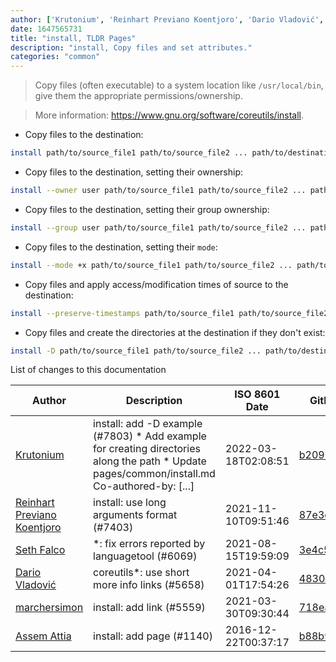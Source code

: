 ```yaml
---
author: ['Krutonium', 'Reinhart Previano Koentjoro', 'Dario Vladović', 'Assem Attia', 'Seth Falco', 'marchersimon']
date: 1647565731
title: "install, TLDR Pages"
description: "install, Copy files and set attributes."
categories: "common"
---
```

> Copy files (often executable) to a system location like `/usr/local/bin`, give them the appropriate permissions/ownership.

> More information: <https://www.gnu.org/software/coreutils/install>.

- Copy files to the destination:

```bash
install path/to/source_file1 path/to/source_file2 ... path/to/destination
```

- Copy files to the destination, setting their ownership:

```bash
install --owner user path/to/source_file1 path/to/source_file2 ... path/to/destination
```

- Copy files to the destination, setting their group ownership:

```bash
install --group user path/to/source_file1 path/to/source_file2 ... path/to/destination
```

- Copy files to the destination, setting their `mode`:

```bash
install --mode +x path/to/source_file1 path/to/source_file2 ... path/to/destination
```

- Copy files and apply access/modification times of source to the destination:

```bash
install --preserve-timestamps path/to/source_file1 path/to/source_file2 ... path/to/destination
```

- Copy files and create the directories at the destination if they don't exist:

```bash
install -D path/to/source_file1 path/to/source_file2 ... path/to/destination
```
List of changes to this documentation


Author | Description | ISO 8601 Date | GitHub link
------|-----|-----|-----
[Krutonium](mailto:3945538+Krutonium@users.noreply.github.com) | install: add -D example (#7803) * Add example for creating directories along the path * Update pages/common/install.md Co-authored-by: [...] | 2022-03-18T02:08:51 | [b209b606ceda](https://github.com/tldr-pages/tldr/commit/b209b606ceda3ca60c5fb6f60f301e4e922f9e78)
[Reinhart Previano Koentjoro](mailto:reinhart_previano@yahoo.com) | install: use long arguments format (#7403) | 2021-11-10T09:51:46 | [87e3e877fa3d](https://github.com/tldr-pages/tldr/commit/87e3e877fa3d6c0d7d2a7fe5100c908c76de8f57)
[Seth Falco](mailto:seth@falco.fun) | *: fix errors reported by languagetool (#6069) | 2021-08-15T19:59:09 | [3e4c519004a4](https://github.com/tldr-pages/tldr/commit/3e4c519004a471c861cdc609fd7239ee3355671c)
[Dario Vladović](mailto:d.vladimyr@gmail.com) | coreutils*: use short more info links (#5658) | 2021-04-01T17:54:26 | [4830093903f6](https://github.com/tldr-pages/tldr/commit/4830093903f66ccf3ebbc2ecf477286e45edac59)
[marchersimon](mailto:50295997+marchersimon@users.noreply.github.com) | install: add link (#5559) | 2021-03-30T09:30:44 | [718ea2fa10dc](https://github.com/tldr-pages/tldr/commit/718ea2fa10dc125e48e3fb10b3e8b8adbb86c0d0)
[Assem Attia](mailto:assem.m.ahmad@gmail.com) | install: add page (#1140) | 2016-12-22T00:37:17 | [b88b9ba3c7a8](https://github.com/tldr-pages/tldr/commit/b88b9ba3c7a82659f503b5a3224ed1f7cb236698)

